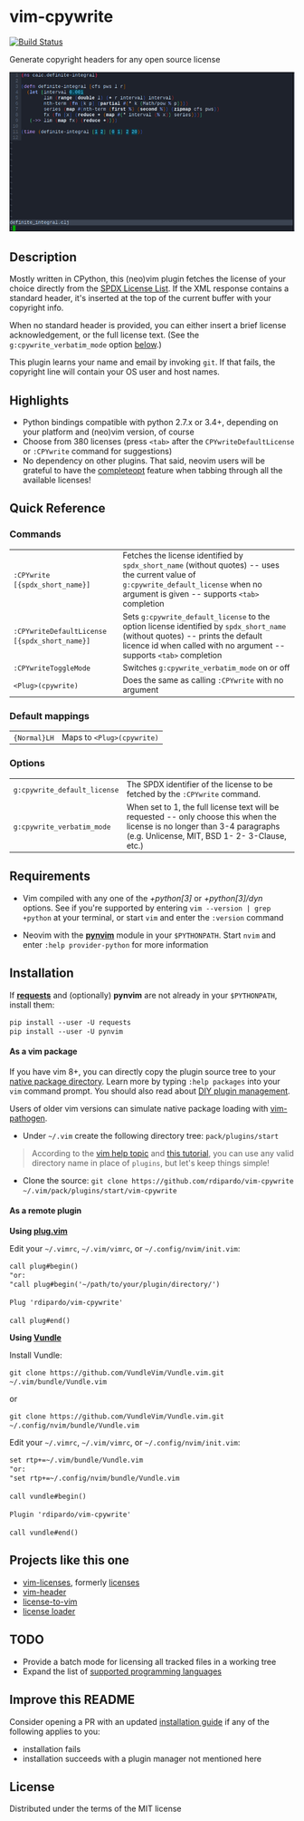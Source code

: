 # vim-cpywrite

[![Build Status][travis-badge]][travis-builds]

Generate copyright headers for any open source license

<img src=".github/img/nvim_043_ver_020_rc.gif" alt="nvim-043-linux-demo" width="800"/>

## Description

Mostly written in CPython, this (neo)vim plugin fetches the license of your choice directly from the [SPDX License List](https://github.com/spdx/license-list-xml). If the XML response contains a standard header, it's inserted at the top of the current buffer with your copyright info.

When no standard header is provided, you can either insert a brief license acknowledgement, or the full license text. (See the `g:cpywrite_verbatim_mode` option [below](#quick-reference).)

This plugin learns your name and email by invoking `git`. If that fails, the copyright line will contain your OS user and host names.


## Highlights

- Python bindings compatible with python 2.7.x or 3.4+, depending on your platform and (neo)vim version, of course
- Choose from 380 licenses (press `<tab>` after the `CPYwriteDefaultLicense` or `:CPYwrite` command for suggestions)
- No dependency on other plugins. That said, neovim users will be grateful to have the [completeopt](https://neovim.io/doc/user/options.html#'completeopt') feature when tabbing through all the available licenses!


## Quick Reference

### Commands
|   |   |
|:--|:--|
|`:CPYwrite [{spdx_short_name}]`|Fetches the license identified by `spdx_short_name` (without quotes) -- uses the current value of `g:cpywrite_default_license` when no argument is given -- supports `<tab>` completion |
|`:CPYwriteDefaultLicense [{spdx_short_name}]`|Sets `g:cpywrite_default_license` to the option license identified by `spdx_short_name` (without quotes) -- prints the default licence id when called with no argument -- supports `<tab>` completion|
|`:CPYwriteToggleMode`|Switches `g:cpywrite_verbatim_mode` on or off|
|`<Plug>(cpywrite)`|Does the same as calling `:CPYwrite` with no argument|

### Default mappings
|   |   |
|:--|:--|
|`{Normal}LH`|Maps to `<Plug>(cpywrite)`|

### Options
|   |   |
|:--|:--|
|`g:cpywrite_default_license`|The SPDX identifier of the license to be fetched by the `:CPYwrite` command.|
|`g:cpywrite_verbatim_mode`|When set to 1, the full license text will be requested -- only choose this when the license is no longer than 3-4 paragraphs (e.g. Unlicense, MIT, BSD 1- 2- 3-Clause, etc.)|


## Requirements

* Vim compiled with any one of the *+python[3]* or *+python[3]/dyn* options. See if you're supported by entering `vim --version | grep +python` at your terminal, or start `vim` and enter the `:version` command

* Neovim with the [**pynvim**](https://github.com/neovim/pynvim) module in your `$PYTHONPATH`. Start `nvim` and enter `:help provider-python` for more information


## Installation

If [**requests**](https://pypi.org/project/requests/) and (optionally) **pynvim** are not already in your `$PYTHONPATH`, install them:

    pip install --user -U requests
    pip install --user -U pynvim

#### As a vim package

If you have vim 8+, you can directly copy the plugin source tree to your [native package directory][vim-8-pkg-docs]. Learn more by typing `:help packages` into your `vim` command prompt. You should also read about [DIY plugin management](https://shapeshed.com/vim-packages).

Users of older vim versions can simulate native package loading with [vim-pathogen](https://github.com/tpope/vim-pathogen#native-vim-package-management).

* Under `~/.vim` create the following directory tree: `pack/plugins/start`

> According to the [vim help topic][vim-8-pkg-docs] and [this tutorial][vim-pack-man], you can use any valid directory name in place of `plugins`,  but let's keep things simple!

* Clone the source: `git clone https://github.com/rdipardo/vim-cpywrite ~/.vim/pack/plugins/start/vim-cpywrite`

#### As a remote plugin

**Using [plug.vim](https://github.com/junegunn/vim-plug)**

Edit your `~/.vimrc`, `~/.vim/vimrc`, or `~/.config/nvim/init.vim`:

```vim
call plug#begin()
"or:
"call plug#begin('~/path/to/your/plugin/directory/')

Plug 'rdipardo/vim-cpywrite'

call plug#end()
```

**Using [Vundle](https://github.com/VundleVim/Vundle.vim)**

Install Vundle:

    git clone https://github.com/VundleVim/Vundle.vim.git ~/.vim/bundle/Vundle.vim

or

    git clone https://github.com/VundleVim/Vundle.vim.git ~/.config/nvim/bundle/Vundle.vim

Edit your `~/.vimrc`, `~/.vim/vimrc`, or `~/.config/nvim/init.vim`:

```vim
set rtp+=~/.vim/bundle/Vundle.vim
"or:
"set rtp+=~/.config/nvim/bundle/Vundle.vim

call vundle#begin()

Plugin 'rdipardo/vim-cpywrite'

call vundle#end()
```

## Projects like this one

* [vim-licenses][vim-lic-2.0], formerly [licenses][vim-lic-1.0]
* [vim-header][vim-hdr]
* [license-to-vim][lic2vim]
* [license loader][licl]


## TODO

- Provide a batch mode for licensing all tracked files in a working tree
- Expand the list of [supported programming languages][lang-list]


## Improve this README
Consider opening a PR with an updated [installation guide](#installation) if any of the following applies to you:

* installation fails
* installation succeeds with a plugin manager not mentioned here


## License

Distributed under the terms of the MIT license


[vim-hdr]: https://github.com/alpertuna/vim-header
[vim-lic-2.0]: https://github.com/antoyo/vim-licenses
[vim-lic-1.0]: https://github.com/vim-scripts/Licenses
[lic2vim]: https://www.vim.org/scripts/script.php?script_id=5349
[licl]: https://www.vim.org/scripts/script.php?script_id=4064
[vim-8-pkg-docs]: https://github.com/vim/vim/blob/03c3bd9fd094c1aede2e8fe3ad8fd25b9f033053/runtime/doc/repeat.txt#L515
[vim-pack-man]: https://shapeshed.com/vim-packages/#how-it-works
[lang-list]: rplugin/pythonx/cpywrite/generator.py#L255
[travis-badge]: https://travis-ci.com/rdipardo/vim-cpywrite.svg?token=yCqYFpeQtymaztY4Spav&branch=autoload-refactoring
[travis-builds]: https://travis-ci.com/rdipardo/vim-cpywrite

<!--
 vim:ft=markdown:et:tw=78:
-->

